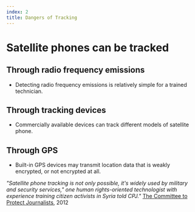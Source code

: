 ```yaml
---
index: 2
title: Dangers of Tracking
---
```

# Satellite phones can be tracked

## Through radio frequency emissions

*	Detecting radio frequency emissions is relatively simple for a trained technician. 

## Through tracking devices

*	Commercially available devices can track different models of satellite phone. 

## Through GPS

*	Built-in GPS devices may transmit location data that is weakly encrypted, or not encrypted at all.

*"Satellite phone tracking is not only possible, it's widely used by military and security services," one human rights-oriented technologist with experience training citizen activists in Syria told CPJ."* [The Committee to Protect Journalists](https://cpj.org/blog/2012/02/caveat-utilitor-satellite-phones-can-always-be-tra.php), 2012